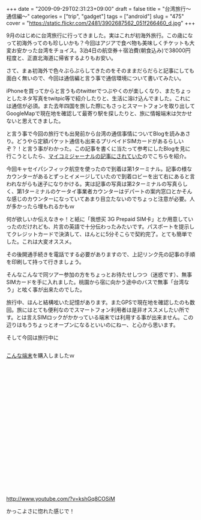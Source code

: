 +++
date = "2009-09-29T02:31:23+09:00"
draft = false
title = "台湾旅行〜通信編〜"
categories = ["trip", "gadget"]
tags = ["android"]
slug = "475"
cover = "https://static.flickr.com/2481/3902687562_051f266460_d.jpg"
+++

9月のはじめに台湾旅行に行ってきました。実はこれが初海外旅行。この歳になって初海外ってのも珍しいかも？今回はアジアで食べ物も美味しくチケットも大変お安かった台湾をチョイス。3泊4日の航空券＋宿泊費(朝食込み)で38000円程度と、正直北海道に帰省するよりもお安い。

さて、まぁ初海外で色々ぶらぶらしてきたのをそのままだらだらと記事にしても面白く無いので、今回は通信編と言う事で通信環境について書いてみたい。

iPhoneを買ってからと言うものtwitterでつぶやくのが楽しくなり、またちょっとしたネタ写真をtwitpic等で紹介したりと、生活に溶け込んでました。これには通信が必須。また去年四国を旅した際にもさっとスマートフォンを取り出してGoogleMapで現在地を確認して最寄り駅を探したりと、旅に情報端末は欠かせないと思えてきました。

と言う事で今回の旅行でも出発前から台湾の通信事情についてBlogを読みあさり。どうやら定額パケット通信も出来るプリペイドSIMカードがあるらしいぞ？！と言う事がわかった。この記事を書くに当たって参考にしたBlogを見に行こうとしたら、<a href="http://journal.mycom.co.jp/articles/2009/09/23/prepaid/">マイコミジャーナルの記事にされていた</a>のでこちらを紹介。

今回キャセイパシフィック航空を使ったので到着は第1ターミナル。記事の様なカウンターがあるとずっとイメージしていたので到着ロビーを出て右にあると言われながらも迷子になりかける。実は記事の写真は第2ターミナルの写真らしく、第1ターミナルのケータイ事業者カウンターはデパートの案内窓口とかそんな感じのカウンターになっていてあまり目立たないのでちょっと注意が必要。人が多かったら埋もれるかもｗ

何が欲しいか伝えなきゃ！と紙に「我想买 3G Prepaid SIM卡」とか用意していったのだけれども、片言の英語で十分伝わったみたいです。パスポートを提示してクレジットカードで決済して、ほんとに5分そこらで契約完了。とても簡単でした。これは大変オススメ。

その後開通手続きを電話でする必要がありますので、上記リンク先の記事の手順を印刷して持って行きましょう。

そんなこんなで同ツアー参加の方をちょっとお待たせしつつ（迷惑です）、無事SIMカードを手に入れました。桃園から宿に向かう途中のバスで無事「台湾なう」と呟く事が出来たのでした。

旅行中、ほんと結構呟いた記憶があります。またGPSで現在地を確認したのも数回。旅にはとても便利なのでスマートフォン利用者は是非オススメしたい所です。とは言えSIMロックがかかっている端末では利用する事が出来ません。この辺りはもうちょっとオープンになるといいのにねー、と心から思います。

そして今回は旅行中に

<a title="HTC Heroさん" href="https://www.flickr.com/photos/30749043@N07/3902687562/">
<img src="https://static.flickr.com/2481/3902687562_051f266460_d.jpg" border="0" alt="" />
</a>

<a href="http://www.htc.com/tw/product/hero/overview.html">こんな端末</a>を購入しましたｗ

<object width="425" height="350"><param name="movie" value="http://www.youtube.com/v/kshGq8COSiM"/><embed src="http://www.youtube.com/v/kshGq8COSiM" type="application/x-shockwave-flash" width="425" height="350"/>http://www.youtube.com/?v=kshGq8COSiM</object>

かっこよさに惚れた感じで！
